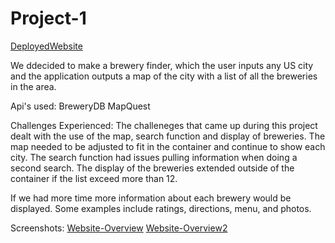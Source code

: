 # Project-1

[DeployedWebsite](https://elizabethreuter.github.io/Brew-Finder/)
	
We ddecided to make a brewery finder, which the user inputs any US city and the application outputs a map of the city with a list of all the breweries in the area. 
 
Api's used: 
 BreweryDB
 MapQuest
 
Challenges Experienced:
The challeneges that came up during this project dealt with the use of the map, search function and display of breweries. 
The map needed to be adjusted to fit in the container and continue to show each city. 
The search function had issues pulling information when doing a second search. 
The display of the breweries extended outside of the container if the list exceed more than 12.

If we had more time more information about each brewery would be displayed. Some examples include ratings, directions, menu, and photos.

Screenshots: [Website-Overview](/assets/Images/OverviewScreenshot.PNG)
[Website-Overview2](/assets/Images/Overview2.PNG)

 
